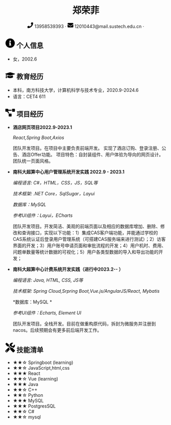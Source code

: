  <center>
     <h1>郑荣菲</h1>
     <div>
         <span>
             <img src="assets/phone-solid.svg" width="18px">
             13958539393
         </span>
         ·
         <span>
             <img src="assets/envelope-solid.svg" width="18px">
             12010443@mail.sustech.edu.cn
         </span>
         ·
     </div>
 </center>

 ## <img src="assets/info-circle-solid.svg" width="30px"> 个人信息 

 - 女，2002.6


## <img src="assets/graduation-cap-solid.svg" width="30px"> 教育经历

- 本科，南方科技大学，计算机科学与技术专业，2020.9-2024.6
- 语言：CET4 611

## <img src="assets/project-diagram-solid.svg" width="30px"> 项目经历

- **酒店网页项目2022.9-2023.1**

  *React,Spring Boot,Axios*

  团队开发项目。在项目中主要负责前端开发。
  实现了酒店订购、登录注册、公告、酒店Offer功能。
  项目特色：自封装组件、用户体验为导向的网页设计。团队统一页面风格。

- **南科大超算中心用户管理系统开发实践 2022.9 - 2023.1**

    *编程语言: C#，HTML，CSS，JS，SQL等*  

    *技术框架: .NET Core，SqlSugar，Layui* 

    *数据库：MySQL*

    *参考UI组件：Layui，ECharts*

    团队开发项目。开发简洁、美观的前端页面以及相应的数据库增加、删除、修改和查询接口，实现以下功能：1）集成CAS客户端功能，并能通过学校的CAS系统认证后登录用户管理系统（可搭建CAS服务端来进行测试）；2）访客界面的开发；3）用户账号申请页面和审批流程的开发；4）用户机时、费用、问题单数量等统计数据的可视化；5）用户各类型数据的导入和导出功能的开发；

- **南科大超算中心计费系统开发实践（进行中2023.2-- ）**

    *编程语言: Java, HTML, CSS, JS等*

    *技术框架: Spring Cloud,Srpring Boot,Vue.js/AngularJS/React, Mybatis*

    *数据库：MySQL *

    *参考UI组件：Echarts, Element UI*

    团队开发项目。全栈开发。目前在做重构原代码，拆封为微服务并注册到nacos。后续预期会有更多前后端开发工作。



## <img src="assets/tools-solid.svg" width="30px"> 技能清单
- ★★☆ Springboot (learning)
- ★★☆ JavaScript,html,css
- ★★★ React
- ★★☆ Vue (learning)
- ★★★ Java
- ★★☆ C++
- ★★☆ Python
- ★★★ MySQL
- ★★★ PostgresSQL
- ★★☆ C#
- ★★☆ mysql